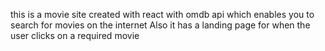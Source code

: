 this is a movie site created with react with omdb api which enables you to search for movies on the internet
Also it has a landing page for when the user clicks on a required movie